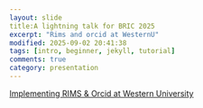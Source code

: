 ```yaml
---
layout: slide
title:A lightning talk for BRIC 2025
excerpt: "Rims and orcid at WesternU"
modified: 2025-09-02 20:41:38
tags: [intro, beginner, jekyll, tutorial]
comments: true
category: presentation
---
```


[Implementing RIMS & Orcid at Western University](https://www.canva.com/design/DAGmx9kZRAc/gfSiPy3g9b9P0CBl0GxU6w/view?utm_content=DAGmx9kZRAc&utm_campaign=designshare&utm_medium=link2&utm_source=uniquelinks&utlId=h313cf61e0d)
